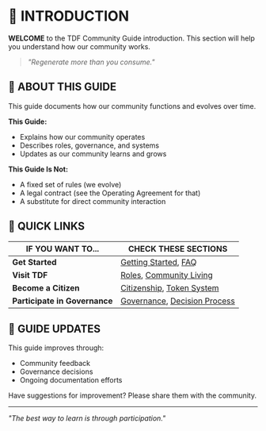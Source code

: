 # 📜 INTRODUCTION

**WELCOME** to the TDF Community Guide introduction. This section will help you understand how our community works.

> *"Regenerate more than you consume."*

## 📖 ABOUT THIS GUIDE

This guide documents how our community functions and evolves over time.

**This Guide:**
- Explains how our community operates
- Describes roles, governance, and systems
- Updates as our community learns and grows

**This Guide Is Not:**
- A fixed set of rules (we evolve)
- A legal contract (see the Operating Agreement for that)
- A substitute for direct community interaction

## 🧭 QUICK LINKS

| IF YOU WANT TO... | CHECK THESE SECTIONS |
|-------------------|----------------------|
| **Get Started** | [Getting Started](getting_started.md), [FAQ](faq.md) |
| **Visit TDF** | [Roles](../02_roles-and-stakeholders/README.md), [Community Living](../06_community-living/README.md) |
| **Become a Citizen** | [Citizenship](../04_citizenship/README.md), [Token System](../05_token-economy/README.md) |
| **Participate in Governance** | [Governance](../03_governance/README.md), [Decision Process](../03_governance/decision_process.md) |

## 🔄 GUIDE UPDATES

This guide improves through:
- Community feedback
- Governance decisions
- Ongoing documentation efforts

Have suggestions for improvement? Please share them with the community.

---

*"The best way to learn is through participation."*
